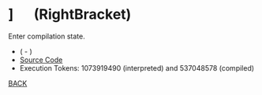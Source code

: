 # \] &emsp; (RightBracket)
Enter compilation state.
* ( - )
* [Source Code](../words/core/RightBracket.cs)
* Execution Tokens: 1073919490 (interpreted) and 537048578 (compiled)


[BACK](builtins.md#RightBracket)
